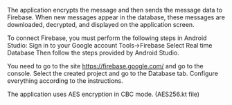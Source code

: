 The application encrypts the message and then sends the message data to Firebase.
When new messages appear in the database, these messages are downloaded, decrypted, and displayed on the application screen.

To connect Firebase, you must perform the following steps in Android Studio:
Sign in to your Google account
Tools->Firebase
Select Real time Database
Then follow the steps provided by Android Studio.

You need to go to the site https://firebase.google.com/ and go to the console.
Select the created project and go to the Database tab. Configure everything according to the instructions.

The application uses AES encryption in CBC mode. (AES256.kt file)